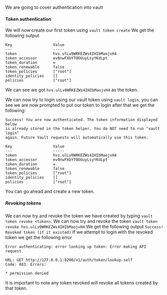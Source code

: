 We are going to cover authentication into vault
#### Token authentication
We will now create our first token using `vault token create`
We get the following output
```
Key                  Value
---                  -----
token                hvs.ulLv0WRKEZWs4IHIbMaojvH4
token_accessor       ev0nwFXbYTOOUuyLsyYKdLpt
token_duration       ∞
token_renewable      false
token_policies       ["root"]
identity_policies    []
policies             ["root"]

```
We can see we got `hvs.ulLv0WRKEZWs4IHIbMaojvH4` as the token.

We can now try to login using our vault token using `vault login`, you can see we are now prompted to put our token to login after that we get the following:
```
Success! You are now authenticated. The token information displayed below
is already stored in the token helper. You do NOT need to run "vault login"
again. Future Vault requests will automatically use this token.

Key                  Value
---                  -----
token                hvs.ulLv0WRKEZWs4IHIbMaojvH4
token_accessor       ev0nwFXbYTOOUuyLsyYKdLpt
token_duration       ∞
token_renewable      false
token_policies       ["root"]
identity_policies    []
policies             ["root"]

```
You can go ahead and create a new token.

##### Revoking tokens
We can now try and revoke the token we have created by typing `vault token revoke <token>`. We can now try and revoke the token
`vault token revoke hvs.ulLv0WRKEZWs4IHIbMaojvH4`
We get the following output
`Success! Revoked token (if it existed)`
If we attempt to login with the revoked token we get the following error
```
Error authenticating: error looking up token: Error making API request.

URL: GET http://127.0.0.1:8200/v1/auth/token/lookup-self
Code: 403. Errors:

* permission denied
```
It is important to note any token revoked will revoke all tokens created by that token.

